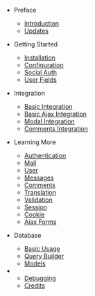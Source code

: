 - Preface
    - [Introduction](introduction.md)
    - [Updates](updates.md)

- Getting Started
    - [Installation](installation.md)
    - [Configuration](configuration.md)
    - [Social Auth](social-auth.md)
    - [User Fields](userfields.md)

- Integration
    - [Basic Integration](basic-integration.md)
    - [Basic Ajax Integration](basic-ajax-integration.md)
    - [Modal Integration](modal-integration.md)
    - [Comments Integration](comments-integration.md)

- Learning More
    - [Authentication](auth.md)
    - [Mail](mail.md)
    - [User](user.md)
    - [Messages](messages.md)
    - [Comments](comments.md)
    - [Translation](translation.md)
    - [Validation](validation.md)
    - [Session](session.md)
    - [Cookie](cookie.md)
    - [Ajax Forms](ajax-forms.md)

- Database
    - [Basic Usage](database.md)
    - [Query Builder](queries.md)
    - [Models](models.md)

-
    - [Debugging](debugging.md)
    - [Credits](credits.md)
